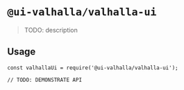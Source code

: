 # `@ui-valhalla/valhalla-ui`

> TODO: description

## Usage

```
const valhallaUi = require('@ui-valhalla/valhalla-ui');

// TODO: DEMONSTRATE API
```
